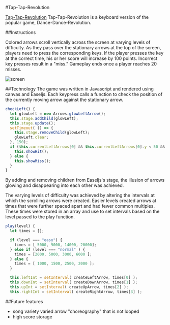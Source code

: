 #Tap-Tap-Revolution

[Tap-Tap-Revolution][tap-tap-revolution] Tap-Tap-Revolution is a keyboard version of the popular
game, Dance-Dance-Revolution.

[tap-tap-revolution]: https://eileenho.github.io/keyboard-DDR/index.html

##Instructions

Colored arrows scroll vertically across the screen at varying levels of difficulty.  As they pass over the stationary arrows at the top of the screen, players need to press the corresponding keys.  If the player presses the key at the correct time, his or her score will increase by 100 points.  Incorrect key presses result in a "miss."  Gameplay ends once a player reaches 20 misses.

![screen][screen]

##Technology
The game was written in Javascript and rendered using canvas and Easeljs.  Each keypress calls a function to check the position of the currently moving arrow against the stationary arrow.

```js
checkLeft() {
  let glowLeft = new Arrows.glowLeftArrow();
  this.stage.addChild(glowLeft);
  this.stage.update();
  setTimeout( () => {
    this.stage.removeChild(glowLeft);
    glowLeft.clear;
  }, 150);
  if (this.currentLeftArrows[0] && this.currentLeftArrows[0].y < 50 && this.currentLeftArrows[0].y > 10) {
    this.showHit();
  } else {
    this.showMiss();
  }
}
```
By adding and removing children from Easeljs's stage, the illusion of arrows glowing and disappearing into each other was achieved.

The varying levels of difficulty was achieved by altering the intervals at which the scrolling arrows were created.  Easier levels created arrows at times that were further spaced apart and had fewer common multiples.  These times were stored in an array and use to set intervals based on the level passed to the play function.

```js
play(level) {
  let times = [];

  if (level === "easy") {
    times = [ 5000, 9000, 14000, 20000];
  } else if (level === "normal" ) {
    times = [2000, 5000, 3000, 6000 ];
  } else {
    times = [ 1000, 1500, 2500, 2000 ];
  }

  this.leftInt = setInterval( createLeftArrow, times[0] );
  this.downInt = setInterval( createDownArrow, times[1] );
  this.upInt = setInterval( createUpArrow, times[2] );
  this.rightInt = setInterval( createRightArrow, times[3] );
```

##Future features
* song variety varied arrow "choreography" that is not looped
* high score storage

[screen]: ./demo.gif
